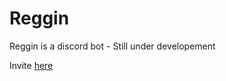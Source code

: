 # Reggin
Reggin is a discord bot -  Still under developement

Invite [here](https://discord.com/api/oauth2/authorize?client_id=868386597614256179&permissions=0&scope=bot%20applications.commands)
